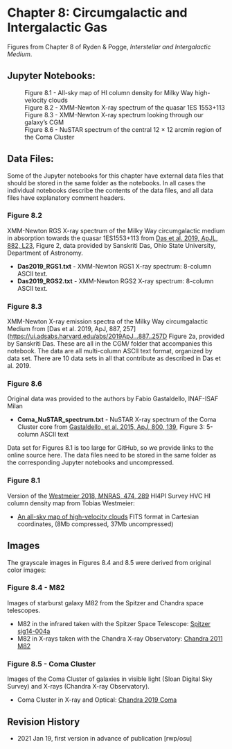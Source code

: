 # Chapter 8: Circumgalactic and Intergalactic Gas

Figures from Chapter 8 of Ryden & Pogge, *Interstellar and Intergalactic Medium*.

## Jupyter Notebooks:
<dl>
<dd>Figure 8.1 - All-sky map of HI column density for Milky Way high-velocity clouds
<dd>Figure 8.2 - XMM-Newton X-ray spectrum of the quasar 1ES 1553+113
<dd>Figure 8.3 - XMM-Newton X-ray spectrum looking through our galaxy’s CGM
<dd>Figure 8.6 - NuSTAR spectrum of the central 12 × 12 arcmin region of the Coma Cluster
</dl>

## Data Files:

Some of the Jupyter notebooks for this chapter have external data files that should be stored in the same
folder as the notebooks.  In all cases the individual notebooks describe the contents of the data files, 
and all data files have explanatory comment headers.

### Figure 8.2
XMM-Newton RGS X-ray spectrum of the Milky Way circumgalactic medium in absorption towards the quasar 1ES1553+113 from
[Das et al. 2019, ApJL, 882, L23](https://ui.adsabs.harvard.edu/abs/2019ApJ...882L..23D), Figure 2, data provided by
Sanskriti Das, Ohio State University, Department of Astronomy.
* **Das2019_RGS1.txt** - XMM-Newton RGS1 X-ray spectrum: 8-column ASCII text.
* **Das2019_RGS2.txt** - XMM-Newton RGS2 X-ray spectrum: 8-column ASCII text.

### Figure 8.3
XMM-Newton X-ray emission spectra of the Milky Way circumgalactic Medium from [Das et al. 2019, ApJ, 887, 257](https://ui.adsabs.harvard.edu/abs/2019ApJ...887..257D
Figure 2a, provided by Sanskriti Das.  These are all in the CGM/ folder that accompanies this notebook. The data are all multi-column ASCII text format,
organized by data set. There are 10 data sets in all that contribute as described in Das et al. 2019. 

### Figure 8.6
Original data was provided to the authors by Fabio Gastaldello, INAF-ISAF Milan
* **Coma_NuSTAR_spectrum.txt** - NuSTAR X-ray spectrum of the Coma Cluster core from [Gastaldello, et al. 2015, ApJ, 800, 139](https://ui.adsabs.harvard.edu/abs/2015ApJ...800..139G/), Figure 3: 5-column ASCII text

Data set for Figures 8.1 is too large for GitHub, so we provide links to the online source here.  The data files need to be
stored in the same folder as the corresponding Jupyter notebooks and uncompressed.

### Figure 8.1
Version of the [Westmeier 2018, MNRAS, 474, 289](https://ui.adsabs.harvard.edu/abs/2018MNRAS.474..289W) HI4PI Survey HVC HI column density map from Tobias Westmeier:
* [An all-sky map of high-velocity clouds](https://www.atnf.csiro.au/people/Tobias.Westmeier/research_hvcsky.php#download) FITS format in Cartesian coordinates,
(8Mb compressed, 37Mb uncompressed)

## Images
The grayscale images in Figures 8.4 and 8.5 were derived from original color images:

### Figure 8.4 - M82
Images of starburst galaxy M82 from the Spitzer and Chandra space telescopes.
  * M82 in the infrared taken with the Spitzer Space Telescope: [Spitzer sig14-004a](http://www.spitzer.caltech.edu/images/5743-sig14-004a-The-Cigar-Galaxy-M82)
  * M82 in X-rays taken with the Chandra X-ray Observatory: [Chandra 2011 M82](https://chandra.harvard.edu/photo/2011/m82/)

### Figure 8.5 - Coma Cluster
Images of the Coma Cluster of galaxies in visible light (Sloan Digital Sky Survey) and X-rays (Chandra X-ray Observatory).
  * Coma Cluster in X-ray and Optical: [Chandra 2019 Coma](https://chandra.harvard.edu/photo/2019/coma/)

## Revision History

* 2021 Jan 19, first version in advance of publication [rwp/osu]
